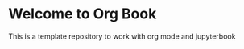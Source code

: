 Welcome to Org Book
============================


This is a template repository to work with org mode and jupyterbook
